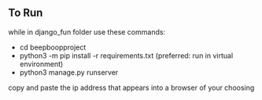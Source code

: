 ## To Run
while in django_fun folder use these commands:
<ul>
  <li>cd beepboopproject </li>
  <li>python3 -m pip install -r requirements.txt (preferred: run in virtual environment) </li>
  <li>python3 manage.py runserver</li>
</ul>

copy and paste the ip address that appears into a browser of your choosing
